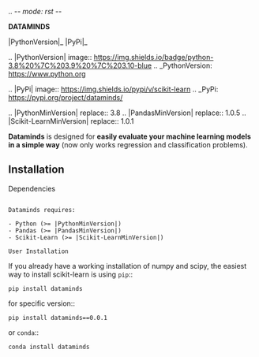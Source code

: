 .. -*- mode: rst -*-

**DATAMINDS**

|PythonVersion|_ |PyPi|_

.. |PythonVersion| image:: https://img.shields.io/badge/python-3.8%20%7C%203.9%20%7C%203.10-blue
.. _PythonVersion: https://www.python.org

.. |PyPi| image:: https://img.shields.io/pypi/v/scikit-learn
.. _PyPi: https://pypi.org/project/dataminds/

.. |PythonMinVersion| replace:: 3.8
.. |PandasMinVersion| replace:: 1.0.5
.. |Scikit-LearnMinVersion| replace:: 1.0.1

**Dataminds** is designed for **easily evaluate your machine learning models in a simple way** (now only works regression and classification problems).

Installation
------------

Dependencies
~~~~~~~~~~~~

Dataminds requires:

- Python (>= |PythonMinVersion|)
- Pandas (>= |PandasMinVersion|)
- Scikit-Learn (>= |Scikit-LearnMinVersion|)

User Installation
~~~~~~~~~~~~~~~~~

If you already have a working installation of numpy and scipy,
the easiest way to install scikit-learn is using ``pip``::

    pip install dataminds
    
for specific version::

    pip install dataminds==0.0.1

or ``conda``::

    conda install dataminds
    
